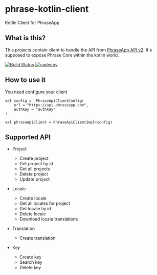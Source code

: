 # phrase-kotlin-client
Kotlin Client for PhraseApp 
## What is this?
This projects contain client to handle the API from [PhraseApp API v2](http://docs.phraseapp.com/api/v2/).
It's supposed to expose Phrase Core within the kotlin world.

[![Build Status][travis-image]][travis-url-main]
[![codecov][codecov-badge-url]][codecov-project-url]

[travis-image]: https://travis-ci.org/freenowtech/phrase-kotlin-client.svg?branch=master
[travis-url-main]: https://travis-ci.org/freenowtech/phrase-kotlin-client
[codecov-project-url]: https://codecov.io/gh/freenowtech/phrase-kotlin-client
[codecov-badge-url]: https://codecov.io/gh/freenowtech/phrase-kotlin-client/branch/master/graph/badge.svg

## How to use it

You need configure your client 
```
val config =  PhraseApiClientConfig(
    url = "https://api.phraseapp.com",
    authKey = "authKey"
)

val phraseApiClient = PhraseApiClientImpl(config)
```
## Supported API
* Project
  * Create project
  * Get project by id
  * Get all projects
  * Delete project
  * Update project

* Locale
  * Create locale
  * Get all locales for project
  * Get locale by id
  * Delete locale
  * Download locale translations
  
* Translation
  * Create translation

* Key
  * Create key
  * Search key
  * Delete key
